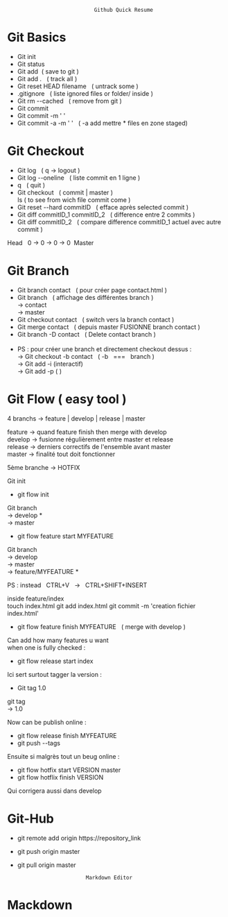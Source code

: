 					        	Github Quick Resume

# Git Basics
* Git init
* Git status
* Git add &nbsp;( save to git )
* Git add . &nbsp; ( track all )
* Git reset HEAD filename &nbsp; ( untrack some )
* .gitignore &nbsp; ( liste ignored files or folder/ inside )
* Git rm --cached &nbsp; ( remove from git )
* Git commit
* Git commit -m ' '
* Git commit -a -m ' ' &nbsp; ( -a add mettre * files en zone staged)

# Git Checkout
* Git log &nbsp; ( q -> logout )
* Git log --oneline &nbsp; ( liste commit en 1 ligne )
* q &nbsp; ( quit )
* Git checkout &nbsp; ( commit | master ) <br>
ls ( to see from wich file commit come )
* Git reset --hard commitID &nbsp; ( efface après selected commit )
* Git diff commitID_1  commitID_2  &nbsp; ( difference entre 2 commits )
* Git diff commitID_2 &nbsp; ( compare difference commitID_1 actuel avec autre commit )

Head &nbsp; 0 -> 0 -> 0 -> 0 &nbsp;Master
               
# Git Branch
* Git branch contact &nbsp; ( pour créer page contact.html ) 
* Git branch &nbsp; ( affichage des différentes branch ) <br>
-> contact <br>
-> master
* Git checkout contact &nbsp; ( switch vers la branch contact )
* Git merge contact &nbsp; ( depuis master FUSIONNE branch contact )
* Git branch -D contact &nbsp; ( Delete contact branch )<br><br>
* PS : pour créer une branch et directement checkout dessus : <br>
-> Git checkout -b contact &nbsp; ( -b &nbsp; === &nbsp; branch )<br>
-> Git add -i (interactif)<br>
-> Git add -p ( )


# Git Flow ( easy tool )

 4 branchs -> feature | develop | release  | master <br>

 feature -> quand feature finish then merge with develop<br>
 develop -> fusionne régulièrement entre master et release<br>
 release -> derniers correctifs de l'ensemble avant master<br>
 master -> finalité tout doit fonctionner

 5ème branche -> HOTFIX

Git init

* git flow init

Git branch <br>
  -> develop * <br>
  -> master

* git flow feature start MYFEATURE

Git branch <br>
  -> develop <br>
  -> master <br>
	-> feature/MYFEATURE *

PS : instead &nbsp; CTRL+V &nbsp; -> &nbsp; CTRL+SHIFT+INSERT

inside feature/index <br>
touch index.html
git add index.html
git commit -m 'creation fichier index.html'

* git flow feature finish MYFEATURE &nbsp; ( merge with develop )

Can add how many features u want<br>
when one is fully checked : 

* git flow release start index

Ici sert surtout tagger la version :

* Git tag 1.0

git tag <br>
-> 1.0 <br>

Now can be publish online :

* git flow release finish MYFEATURE 
* git push --tags

Ensuite si malgrès tout un beug online :

* git flow hotfix start VERSION master
* git flow hotflix finish VERSION

Qui corrigera aussi dans develop

# Git-Hub

* git remote add origin https://repository_link
* git push origin master
* git pull origin master

							Markdown Editor
							
# Mackdown
